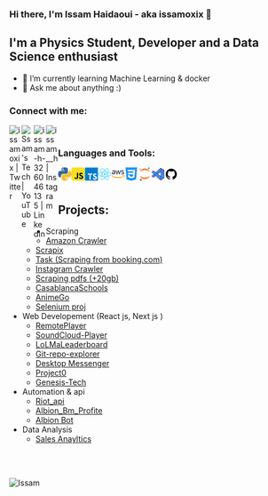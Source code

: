 ### Hi there, I'm Issam Haidaoui - aka issamoxix 👋

## I'm a Physics Student, Developer and a Data Science enthusiast 
- 🌱 I’m currently learning Machine Learning & docker 
- 💬 Ask me about anything :) 

### Connect with me:

[<img align="left" alt="issamoxix | Twitter" width="22px" src="https://cdn.jsdelivr.net/npm/simple-icons@v3/icons/twitter.svg" />][twitter]
[<img align="left" alt="Ssam's Tech | YouTube" width="22px" src="https://cdn.jsdelivr.net/npm/simple-icons@v3/icons/youtube.svg" />][youtube]
[<img align="left" alt="issam-h-326046135 | LinkedIn" width="22px" src="https://cdn.jsdelivr.net/npm/simple-icons@v3/icons/linkedin.svg" />][linkedin]
[<img align="left" alt="issam__h | Instagram" width="22px" src="https://cdn.jsdelivr.net/npm/simple-icons@v3/icons/instagram.svg" />][instagram]


</br>

### Languages and Tools:

<img align="left" alt="Python" width="24px" src="https://github.com/issamoxix/issamoxix/blob/master/icons/python.png" />
<img align="left" alt="Javascript" width="24px" src="https://github.com/issamoxix/issamoxix/blob/master/icons/javascript.png" />
<img align="left" alt="TypeScript" width="24px" src="https://github.com/issamoxix/issamoxix/blob/master/icons/typescript.png" />
<img align="left" alt="React" width="24px" src="https://github.com/issamoxix/issamoxix/blob/master/icons/react.png" />
<img align="left" alt="Aws" width="24px" src="https://github.com/issamoxix/issamoxix/blob/master/icons/aws.png" />
<img align="left" alt="Css" width="24px" src="https://github.com/issamoxix/issamoxix/blob/master/icons/css.png" />
<img align="left" alt="Jupyter" width="24px" src="https://github.com/issamoxix/issamoxix/blob/master/icons/jupyter.png" />
<img align="left" alt="VsCode" width="24px" src="https://github.com/issamoxix/issamoxix/blob/master/icons/vscode.png" />
<img align="left" alt="Github" width="24px" src="https://github.com/issamoxix/issamoxix/blob/master/icons/github.png" />


</br>
</br>

## Projects:
<ul>
  <li>Scraping 
  <ul>
    <li><a href="https://github.com/issamoxix/AmazonCrawler">Amazon Crawler</a> </li>
    <li> <a href="https://github.com/issamoxix/Scrapix">Scrapix</a> </li>
    <li> <a href="https://github.com/issamoxix/task1">Task (Scraping from booking.com)</a> </li>
    <li> <a href="https://github.com/issamoxix/insta_follower_tracker">Instagram Crawler</a> </li>
    <li> <a href="https://github.com/issamoxix/tdr">Scraping pdfs (+20gb)</a> </li>
    <li><a href="https://github.com/issamoxix/EcolePriveCasablanca">CasablancaSchools</a> </li>
    <li><a href="https://github.com/issamoxix/AnimeGo">AnimeGo</a></li>
    <li><a href="https://github.com/issamoxix/selenium">Selenium proj</a></li>
    </ul>
  </li> 
  <li>Web Developement (React js, Next js )
  <ul>
  <li><a href="https://github.com/issamoxix/RemotePlayer">RemotePlayer</a></li>
  <li><a href="https://github.com/issamoxix/SoundCloud-Player">SoundCloud-Player</a></li>
  <li><a href="https://github.com/issamoxix/LoLMaLeaderboard">LoLMaLeaderboard</a></li>
  <li><a href="https://github.com/issamoxix/git-repo-explorer">Git-repo-explorer</a></li>
  <li><a href="https://github.com/issamoxix/Desktop-Messanger">Desktop Messenger</a></li>
  <li><a href="https://github.com/issamoxix/Project0">Project0</a></li>
  <li><a href="https://github.com/issamoxix/Genesis-Tech">Genesis-Tech</a></li>
  </ul>
  </li>
  <li>Automation & api
  <ul>
  <li><a href="https://github.com/issamoxix/riot_api">Riot_api</a></li>
  <li><a href="https://github.com/issamoxix/albion_profite_checker">Albion_Bm_Profite</a></li>
  <li><a href="https://github.com/issamoxix/albion-auto-searh">Albion Bot</a></li>
  </ul>
  </li>
  <li>Data Analysis
  <ul>
  <li><a href="https://github.com/issamoxix/SalesAnalysis">Sales Anayltics</a></li>
  </ul>
  </li>
 </ul>

</br>
</br>

<!--
**issamoxix/issamoxix** is a ✨ _special_ ✨ repository because its `README.md` (this file) appears on your GitHub profile.

Here are some ideas to get you started:

- 🔭 I’m currently working on ...
- 🌱 I’m currently learning ...
- 👯 I’m looking to collaborate on ...
- 🤔 I’m looking for help with ...
- 💬 Ask me about ...
- 📫 How to reach me: ...
- 😄 Pronouns: ...
- ⚡ Fun fact: ...
-->
[twitter]: https://twitter.com/issamoxix
[youtube]: https://www.youtube.com/channel/UCuPmS__BowwnDTFkham4_bQ
[instagram]: https://www.instagram.com/issam__h/
[linkedin]: https://www.linkedin.com/in/issam-h-326046135/
![Issam](https://github-readme-stats.vercel.app/api?username=issamoxix&show_icons=true)

